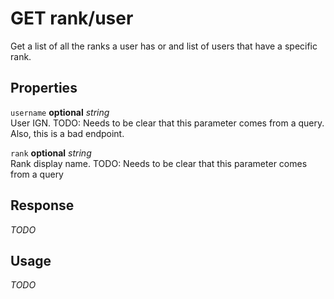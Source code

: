 # <span class="badge badge-light">GET</span> <span class="badge badge-light">rank/user</span>


Get a list of all the ranks a user has or and list of users that have a specific rank.

## Properties

`username` **optional** *string*  
User IGN. TODO: Needs to be clear that this parameter comes from a query. Also, this is a bad endpoint.

`rank` **optional** *string*  
Rank display name. TODO: Needs to be clear that this parameter comes from a query


## Response

*TODO*

## Usage

*TODO*

